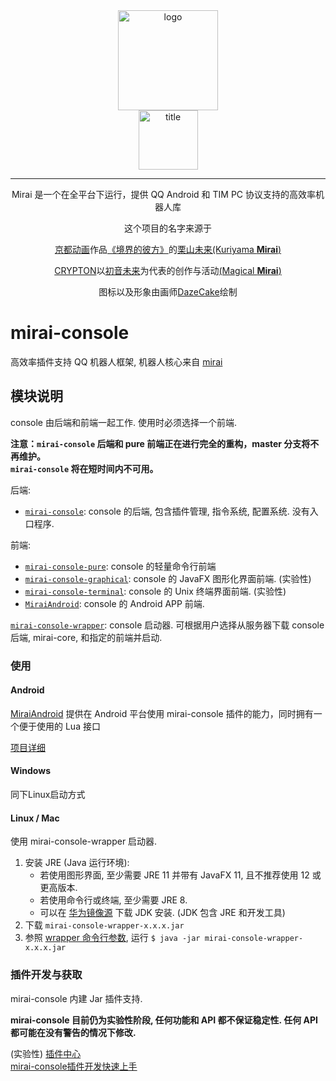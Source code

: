 <div align="center">
   <img width="160" src="http://img.mamoe.net/2020/02/16/a759783b42f72.png" alt="logo"></br>


   <img width="95" src="http://img.mamoe.net/2020/02/16/c4aece361224d.png" alt="title">

----
Mirai 是一个在全平台下运行，提供 QQ Android 和 TIM PC 协议支持的高效率机器人库

这个项目的名字来源于
     <p><a href = "http://www.kyotoanimation.co.jp/">京都动画</a>作品<a href = "https://zh.moegirl.org/zh-hans/%E5%A2%83%E7%95%8C%E7%9A%84%E5%BD%BC%E6%96%B9">《境界的彼方》</a>的<a href = "https://zh.moegirl.org/zh-hans/%E6%A0%97%E5%B1%B1%E6%9C%AA%E6%9D%A5">栗山未来(Kuriyama <b>Mirai</b>)</a></p>
     <p><a href = "https://www.crypton.co.jp/">CRYPTON</a>以<a href = "https://www.crypton.co.jp/miku_eng">初音未来</a>为代表的创作与活动<a href = "https://magicalmirai.com/2019/index_en.html">(Magical <b>Mirai</b>)</a></p>
图标以及形象由画师<a href = "">DazeCake</a>绘制
</div>


# mirai-console
高效率插件支持 QQ 机器人框架, 机器人核心来自 [mirai](https://github.com/mamoe/mirai)

## 模块说明

console 由后端和前端一起工作. 使用时必须选择一个前端.

**注意：`mirai-console` 后端和 pure 前端正在进行完全的重构，master 分支将不再维护。**  
**`mirai-console` 将在短时间内不可用。**

后端:
- [`mirai-console`](backend/mirai-console/): console 的后端, 包含插件管理, 指令系统, 配置系统. 没有入口程序. 

前端:
- [`mirai-console-pure`](frontend/mirai-console-pure): console 的轻量命令行前端
- [`mirai-console-graphical`](frontend/mirai-console-graphical): console 的 JavaFX 图形化界面前端. (实验性)
- [`mirai-console-terminal`](frontend/mirai-console-terminal): console 的 Unix 终端界面前端. (实验性)
- [`MiraiAndroid`](https://github.com/mzdluo123/MiraiAndroid): console 的 Android APP 前端.


[`mirai-console-wrapper`](https://github.com/mamoe/mirai-console-wrapper): console 启动器. 可根据用户选择从服务器下载 console 后端, mirai-core, 和指定的前端并启动.

### 使用

#### Android

[MiraiAndroid](https://github.com/mzdluo123/MiraiAndroid) 提供在 Android 平台使用 mirai-console 插件的能力，同时拥有一个便于使用的 Lua 接口

[项目详细](https://github.com/mzdluo123/MiraiAndroid)

#### Windows

同下Linux启动方式

#### Linux / Mac

使用 mirai-console-wrapper 启动器.

1. 安装 JRE (Java 运行环境):
   -  若使用图形界面, 至少需要 JRE 11 并带有 JavaFX 11, 且不推荐使用 12 或更高版本.
   -  若使用命令行或终端, 至少需要 JRE 8.
   -  可以在 [华为镜像源](https://repo.huaweicloud.com/java/jdk/) 下载 JDK 安装. (JDK 包含 JRE 和开发工具)
2. 下载 `mirai-console-wrapper-x.x.x.jar`
3. 参照 [wrapper 命令行参数](https://github.com/mirai/mirai-console-wrapper/README.md#命令行参数), 运行 `$ java -jar mirai-console-wrapper-x.x.x.jar`

### 插件开发与获取

mirai-console 内建 Jar 插件支持.

**mirai-console 目前仍为实验性阶段, 任何功能和 API 都不保证稳定性. 任何 API 都可能在没有警告的情况下修改.**

(实验性) [插件中心](https://github.com/mamoe/mirai-plugins)  
[mirai-console插件开发快速上手](PluginDocs/ToStart.MD) 
